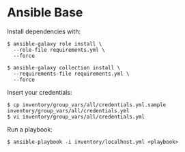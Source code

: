 # Ansible Base

Install dependencies with:

```
$ ansible-galaxy role install \
  --role-file requirements.yml \
  --force
```

```
$ ansible-galaxy collection install \
  --requirements-file requirements.yml \
  --force
```

Insert your credentials:

```
$ cp inventory/group_vars/all/credentials.yml.sample inventory/group_vars/all/credentials.yml
$ vi inventory/group_vars/all/credentials.yml
```

Run a playbook:

```
$ ansible-playbook -i inventory/localhost.yml <playbook>
```

